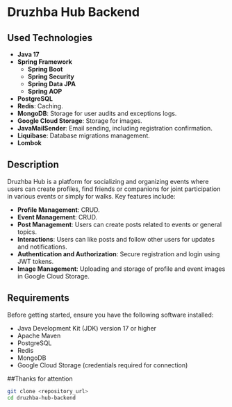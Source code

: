# Druzhba Hub Backend

## Used Technologies

- **Java 17**
- **Spring Framework**
  - **Spring Boot**
  - **Spring Security**
  - **Spring Data JPA**
  - **Spring AOP**
- **PostgreSQL**
- **Redis**: Caching.
- **MongoDB**: Storage for user audits and exceptions logs.
- **Google Cloud Storage**: Storage for images.
- **JavaMailSender**: Email sending, including registration confirmation.
- **Liquibase**: Database migrations management.
- **Lombok**

## Description

Druzhba Hub is a platform for socializing and organizing events where users can create profiles, find friends or companions for joint participation in various events or simply for walks. Key features include:

- **Profile Management**: CRUD.
- **Event Management**: CRUD.
- **Post Management**: Users can create posts related to events or general topics.
- **Interactions**: Users can like posts and follow other users for updates and notifications.
- **Authentication and Authorization**: Secure registration and login using JWT tokens.
- **Image Management**: Uploading and storage of profile and event images in Google Cloud Storage.

## Requirements

Before getting started, ensure you have the following software installed:

- Java Development Kit (JDK) version 17 or higher
- Apache Maven
- PostgreSQL
- Redis
- MongoDB
- Google Cloud Storage (credentials required for connection)

##Thanks for attention

   ```bash
   git clone <repository_url>
   cd druzhba-hub-backend
